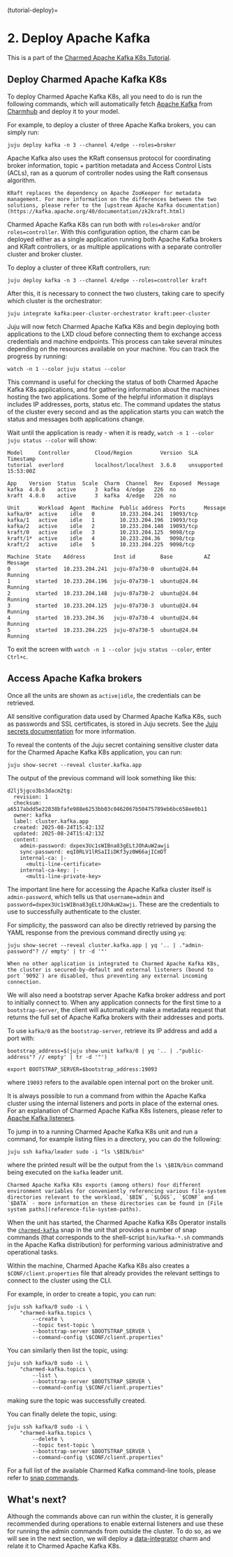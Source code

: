 (tutorial-deploy)=
# 2. Deploy Apache Kafka

This is a part of the [Charmed Apache Kafka K8s Tutorial](index.md).

## Deploy Charmed Apache Kafka K8s

To deploy Charmed Apache Kafka K8s, all you need to do is run the following commands, which will automatically fetch [Apache Kafka](https://charmhub.io/kafka?channel=4/edge) from [Charmhub](https://charmhub.io/) and deploy it to your model.

For example, to deploy a cluster of three Apache Kafka brokers, you can simply run:

```shell
juju deploy kafka -n 3 --channel 4/edge --roles=broker
```

Apache Kafka also uses the KRaft consensus protocol for coordinating broker information, topic + partition metadata and Access Control Lists (ACLs), ran as a quorum of controller nodes using the Raft consensus algorithm.

```{note}
KRaft replaces the dependency on Apache ZooKeeper for metadata management. For more information on the differences between the two solutions, please refer to the [upstream Apache Kafka documentation](https://kafka.apache.org/40/documentation/zk2kraft.html)
```

Charmed Apache Kafka K8s can run both with `roles=broker` and/or `roles=controller`. With this configuration option, the charm can be deployed either as a single application running both Apache Kafka brokers and KRaft controllers, or as multiple applications with a separate controller cluster and broker cluster.

To deploy a cluster of three KRaft controllers, run:

```shell
juju deploy kafka -n 3 --channel 4/edge --roles=controller kraft
```

After this, it is necessary to connect the two clusters, taking care to specify which cluster is the orchestrator:

```shell
juju integrate kafka:peer-cluster-orchestrator kraft:peer-cluster
```

Juju will now fetch Charmed Apache Kafka K8s and begin deploying both applications to the LXD cloud before connecting them to exchange access credentials and machine endpoints. This process can take several minutes depending on the resources available on your machine. You can track the progress by running:

```shell
watch -n 1 --color juju status --color
```

This command is useful for checking the status of both Charmed Apache Kafka K8s applications, and for gathering information about the machines hosting the two applications. Some of the helpful information it displays includes IP addresses, ports, status etc.
The command updates the status of the cluster every second and as the application starts you can watch the status and messages both applications change. 

Wait until the application is ready - when it is ready, `watch -n 1 --color juju status --color` will show:

```shell
Model     Controller        Cloud/Region         Version  SLA          Timestamp
tutorial  overlord          localhost/localhost  3.6.8    unsupported  15:53:00Z

App    Version  Status  Scale  Charm  Channel  Rev  Exposed  Message
kafka  4.0.0    active      3  kafka  4/edge   226  no       
kraft  4.0.0    active      3  kafka  4/edge   226  no       

Unit      Workload  Agent  Machine  Public address  Ports      Message
kafka/0*  active    idle   0        10.233.204.241  19093/tcp  
kafka/1   active    idle   1        10.233.204.196  19093/tcp  
kafka/2   active    idle   2        10.233.204.148  19093/tcp  
kraft/0   active    idle   3        10.233.204.125  9098/tcp   
kraft/1*  active    idle   4        10.233.204.36   9098/tcp   
kraft/2   active    idle   5        10.233.204.225  9098/tcp   

Machine  State    Address         Inst id        Base          AZ  Message
0        started  10.233.204.241  juju-07a730-0  ubuntu@24.04      Running
1        started  10.233.204.196  juju-07a730-1  ubuntu@24.04      Running
2        started  10.233.204.148  juju-07a730-2  ubuntu@24.04      Running
3        started  10.233.204.125  juju-07a730-3  ubuntu@24.04      Running
4        started  10.233.204.36   juju-07a730-4  ubuntu@24.04      Running
5        started  10.233.204.225  juju-07a730-5  ubuntu@24.04      Running
```

To exit the screen with `watch -n 1 --color juju status --color`, enter `Ctrl+c`.

## Access Apache Kafka brokers

Once all the units are shown as `active|idle`, the credentials can be retrieved.

All sensitive configuration data used by Charmed Apache Kafka K8s, such as passwords and SSL certificates, is stored in Juju secrets. See the [Juju secrets documentation](https://documentation.ubuntu.com/juju/3.6/reference/secret/) for more information.

To reveal the contents of the Juju secret containing sensitive cluster data for the Charmed Apache Kafka K8s application, you can run:

```shell
juju show-secret --reveal cluster.kafka.app
```

The output of the previous command will look something like this:

```shell
d2lj5jgco3bs3dacm2tg:
  revision: 1
  checksum: a6517abdd5e22038bfafe988e6253bb03c0462067b50475789eb6bc658ee0b11
  owner: kafka
  label: cluster.kafka.app
  created: 2025-08-24T15:42:13Z
  updated: 2025-08-24T15:42:13Z
  content:
    admin-password: dxpex3Uc1sWIBna83gELtJOhAuW2awji
    sync-password: eqI0RLV1lRSaIIiDKf3yz0W66ajICmDT
    internal-ca: |-
      <multi-line-certificate>
    internal-ca-key: |-
      <multi-line-private-key>
```

The important line here for accessing the Apache Kafka cluster itself is `admin-password`, which tells us that `username=admin` and `password=dxpex3Uc1sWIBna83gELtJOhAuW2awji`. These are the credentials to use to successfully authenticate to the cluster.

For simplicity, the password can also be directly retrieved by parsing the YAML response from the previous command directly using `yq`:

```shell
juju show-secret --reveal cluster.kafka.app | yq '.. | ."admin-password"? // empty' | tr -d '"'
```

```{caution}
When no other application is integrated to Charmed Apache Kafka K8s, the cluster is secured-by-default and external listeners (bound to port `9092`) are disabled, thus preventing any external incoming connection. 
```

We will also need a bootstrap server Apache Kafka broker address and port to initially connect to. When any application connects for the first time to a `bootstrap-server`, the client will automatically make a metadata request that returns the full set of Apache Kafka brokers with their addresses and ports.

To use `kafka/0` as the `bootstrap-server`, retrieve its IP address and add a port with:

```shell
bootstrap_address=$(juju show-unit kafka/0 | yq '.. | ."public-address"? // empty' | tr -d '"')

export BOOTSTRAP_SERVER=$bootstrap_address:19093
```

where `19093` refers to the available open internal port on the broker unit.

It is always possible to run a command from within the Apache Kafka cluster using the internal listeners and ports in place of the external ones. For an explanation of Charmed Apache Kafka K8s listeners, please refer to [Apache Kafka listeners](reference-broker-listeners).

To jump in to a running Charmed Apache Kafka K8s unit and run a command, for example listing files in a directory, you can do the following:

```shell
juju ssh kafka/leader sudo -i "ls \$BIN/bin"
```

where the printed result will be the output from the `ls \$BIN/bin` command being executed on the `kafka` leader unit.

```{note}
Charmed Apache Kafka K8s exports (among others) four different environment variables for conveniently referencing various file-system directories relevant to the workload, `$BIN`, `$LOGS`, `$CONF` and `$DATA` - more information on these directories can be found in [File system paths](reference-file-system-paths).
```

When the unit has started, the Charmed Apache Kafka K8s Operator installs the [`charmed-kafka`](https://snapcraft.io/charmed-kafka) snap in the unit that provides a number of snap commands (that corresponds to the shell-script `bin/kafka-*.sh` commands in the Apache Kafka distribution) for performing various administrative and operational tasks.

Within the machine, Charmed Apache Kafka K8s also creates a `$CONF/client.properties` file that already provides the relevant settings to connect to the cluster using the CLI.

For example, in order to create a topic, you can run:

```shell
juju ssh kafka/0 sudo -i \
    "charmed-kafka.topics \
        --create \
        --topic test-topic \
        --bootstrap-server $BOOTSTRAP_SERVER \
        --command-config \$CONF/client.properties"
```

You can similarly then list the topic, using:

```shell
juju ssh kafka/0 sudo -i \
    "charmed-kafka.topics \
        --list \
        --bootstrap-server $BOOTSTRAP_SERVER \
        --command-config \$CONF/client.properties"
```

making sure the topic was successfully created.

You can finally delete the topic, using:

```shell
juju ssh kafka/0 sudo -i \
    "charmed-kafka.topics \
        --delete \
        --topic test-topic \
        --bootstrap-server $BOOTSTRAP_SERVER \
        --command-config \$CONF/client.properties"
```

For a full list of the available Charmed Kafka command-line tools, please refer to [snap commands](reference-snap-commands).

## What's next?

Although the commands above can run within the cluster, it is generally recommended during operations to enable external listeners and use these for running the admin commands from outside the cluster.
To do so, as we will see in the next section, we will deploy a [data-integrator](https://charmhub.io/data-integrator) charm and relate it to Charmed Apache Kafka K8s.
